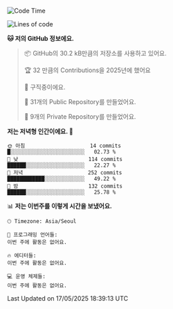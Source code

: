   <!--START_SECTION:waka-->
![Code Time](http://img.shields.io/badge/Code%20Time-1%2C094%20hrs%2016%20mins-blue)

![Lines of code](https://img.shields.io/badge/%EC%A0%80%EB%8A%94%20%EC%97%AC%ED%83%9C%EA%B9%8C%EC%A7%80%20-807.8%20thousand%20%EC%A4%84%EC%9D%98%20%EC%BD%94%EB%93%9C%EB%A5%BC%20%EC%9E%91%EC%84%B1%ED%96%88%EC%96%B4%EC%9A%94.-blue)

**🐱 저의 GitHub 정보에요.** 

> 📦 GitHub의 30.2 kB만큼의 저장소를 사용하고 있어요. 
 > 
> 🏆 32 만큼의 Contributions을 2025년에 했어요
 > 
> 💼 구직중이에요.
 > 
> 📜 31개의 Public Repository를 만들었어요. 
 > 
> 🔑 9개의 Private Repository를 만들었어요. 
 > 
**저는 저녁형 인간이에요. 🦉** 

```text
🌞 아침                     14 commits          █░░░░░░░░░░░░░░░░░░░░░░░░   02.73 % 
🌆 낮　                     114 commits         ██████░░░░░░░░░░░░░░░░░░░   22.27 % 
🌃 저녁                     252 commits         ████████████░░░░░░░░░░░░░   49.22 % 
🌙 밤　                     132 commits         ██████░░░░░░░░░░░░░░░░░░░   25.78 % 
```


📊 **저는 이번주를 이렇게 시간을 보냈어요.** 

```text
🕑︎ Timezone: Asia/Seoul

💬 프로그래밍 언어들: 
이번 주에 활동은 없어요.

🔥 에디터들: 
이번 주에 활동은 없어요.

💻 운영 체제들: 
이번 주에 활동은 없어요.
```


 Last Updated on 17/05/2025 18:39:13 UTC
<!--END_SECTION:waka-->
